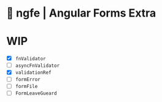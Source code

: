 # 🧰 ngfe | Angular Forms Extra

# WIP

* [x] `fnValidator`
* [ ] `asyncFnValidator`
* [x] `validationRef`
* [ ] `formError`
* [ ] `formFile`
* [ ] `FormLeaveGueard`
